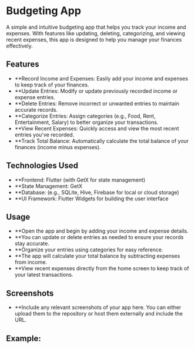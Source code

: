 # Budgeting App
A simple and intuitive budgeting app that helps you track your income and expenses. With features like updating, deleting, categorizing, and viewing recent expenses, this app is designed to help you manage your finances effectively.

## Features
- **Record Income and Expenses: Easily add your income and expenses to keep track of your finances.
- **Update Entries: Modify or update previously recorded income or expense entries.
- **Delete Entries: Remove incorrect or unwanted entries to maintain accurate records.
- **Categorize Entries: Assign categories (e.g., Food, Rent, Entertainment, Salary) to better organize your transactions.
- **View Recent Expenses: Quickly access and view the most recent entries you've recorded.
- **Track Total Balance: Automatically calculate the total balance of your finances (income minus expenses).

## Technologies Used
- **Frontend: Flutter (with GetX for state management)
- **State Management: GetX
- **Database: (e.g., SQLite, Hive, Firebase for local or cloud storage)
- **UI Framework: Flutter Widgets for building the user interface
## Usage
- **Open the app and begin by adding your income and expense details.
- **You can update or delete entries as needed to ensure your records stay accurate.
- **Organize your entries using categories for easy reference.
- **The app will calculate your total balance by subtracting expenses from income.
- **View recent expenses directly from the home screen to keep track of your latest transactions.
## Screenshots
- **Include any relevant screenshots of your app here. You can either upload them to the repository or host them externally and include the URL.

## Example:
